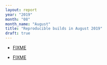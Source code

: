 ```yaml
---
layout: report
year: "2019"
month: "08"
month_name: "August"
title: "Reproducible builds in August 2019"
draft: true
---
```


* [FIXME](https://github.com/molior-dbs/molior/issues/3)

* [FIXME](https://bugs.debian.org/cgi-bin/bugreport.cgi?bug=872728)
